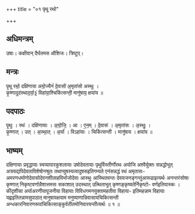 +++
title = "०१ पृथू रथो"

+++
## अधिमन्त्रम्
उषाः। कक्षीवान् दैर्घतमस औशिजः। त्रिष्टुप्।

## मन्त्रः
पृ॒थू रथो॒ दक्षि॑णाया अयो॒ज्यैनं॑ दे॒वासो॑ अ॒मृता॑सो अस्थुः ।  
कृ॒ष्णादुद॑स्थाद॒र्या॒३॒॑ विहा॑या॒श्चिकि॑त्सन्ती॒ मानु॑षाय॒ क्षया॑य ॥

## पदपाठः
पृ॒थुः । रथः॑ । दक्षि॑णायाः । अ॒यो॒जि॒ । आ । ए॒न॒म् । दे॒वासः॑ । अ॒मृता॑सः । अ॒स्थुः॒ ।  
कृ॒ष्णात् । उत् । अ॒स्था॒त् । अ॒र्या॑ । विऽहा॑याः । चिकि॑त्सन्ती । मानु॑षाय । क्षया॑य ॥

## भाष्यम्
दक्षिणायाः प्रवृद्धायाः स्वव्यापारकुशलायाः उषोदेवतायाः पृथुर्विस्तीर्णोरथः अयोजि अश्वैर्युक्तः सन्नद्धोभूत् अत्रयद्यपिदेवताविशेषोनश्रुतः तथाप्युषस्यत्वादुषसइतिगम्यते एनंसन्नद्धं रथं अमृतासः- अमरणधर्माणोदेवासोदेवनशीलाहविर्भाजोदेवाः आस्थुः आस्थितवन्तः देवयजनङ्गन्तुंआरूढाइत्यर्थः अनन्तरंसोषाः कृष्णात् निकृष्टवर्णान्नैशात्तमसः सकाशात् उदस्थात् उत्थिताभूत् कृष्णङ्कृष्यतेर्निकृष्टो- वर्णइतियास्कः । कीदृशीसा अर्याअरणीयापूजनीया विहायाः विविधगमनयुक्तामहतीवा विहाया- इतिमहन्नाम विहायाः यह्वइतितन्नामसुपाठात् मानुषायक्षयाम मनुष्याणान्निवासायचिकित्सन्ती अन्धकारनिवारणरूपांचिकित्साङ्कुर्वतीतमोनिवारयन्तीत्यर्थः ॥ १ ॥